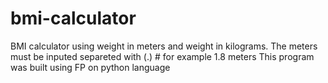 # bmi-calculator
BMI calculator using weight in meters and weight in kilograms.
The meters must be inputed separeted with (.) # for example 1.8 meters
This program was built using FP on python language
